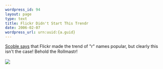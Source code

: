 ```yaml
--- 
wordpress_id: 94
layout: page
type: text
title: Flickr Didn't Start This Trendr
date: 2006-02-07  
wordpress_url: urn:uuid:{a.guid}
---
```

<a href="http://scobleizer.wordpress.com/2006/02/05/scoblr-hatr-thisr-trendr-grabbr-shoots-screens-to-flickr/">Scoble says</a> that Flickr made the trend of "r" names popular, but clearly this isn't the case! Behold the Rollmastr!<br/>
<br/>
<a href="http://www.flickr.com/photos/kschrader/96965107/"> <img src="http://static.flickr.com/40/96965107_19a0d0ca95.jpg"/></a>
<br/>
